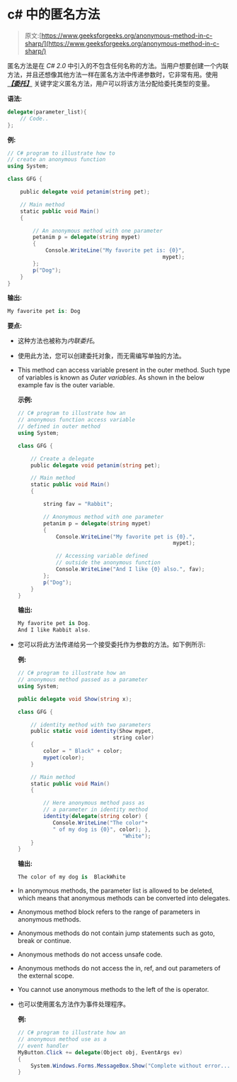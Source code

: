# c# 中的匿名方法

> 原文:[https://www.geeksforgeeks.org/anonymous-method-in-c-sharp/](https://www.geeksforgeeks.org/anonymous-method-in-c-sharp/)

匿名方法是在 *C# 2.0* 中引入的不包含任何名称的方法。当用户想要创建一个内联方法，并且还想像其他方法一样在匿名方法中传递参数时，它非常有用。使用 ***[【委托】](https://www.geeksforgeeks.org/c-sharp-delegates/)*** 关键字定义匿名方法，用户可以将该方法分配给委托类型的变量。

**语法:**

```cs
delegate(parameter_list){
    // Code..
};

```

**例:**

```cs
// C# program to illustrate how to 
// create an anonymous function
using System;

class GFG {

    public delegate void petanim(string pet);

    // Main method
    static public void Main()
    {

        // An anonymous method with one parameter
        petanim p = delegate(string mypet)
        {
            Console.WriteLine("My favorite pet is: {0}",
                                                 mypet);
        };
        p("Dog");
    }
}
```

**输出:**

```cs
My favorite pet is: Dog

```

**要点:**

*   这种方法也被称为*内联委托*。
*   使用此方法，您可以创建委托对象，而无需编写单独的方法。
*   This method can access variable present in the outer method. Such type of variables is known as *Outer variables*. As shown in the below example fav is the outer variable.

    **示例:**

    ```cs
    // C# program to illustrate how an 
    // anonymous function access variable
    // defined in outer method
    using System;

    class GFG {

        // Create a delegate
        public delegate void petanim(string pet);

        // Main method
        static public void Main()
        {

            string fav = "Rabbit";

            // Anonymous method with one parameter
            petanim p = delegate(string mypet)
            {
                Console.WriteLine("My favorite pet is {0}.",
                                                     mypet);

                // Accessing variable defined
                // outside the anonymous function
                Console.WriteLine("And I like {0} also.", fav);
            };
            p("Dog");
        }
    }
    ```

    **输出:**

    ```cs
    My favorite pet is Dog.
    And I like Rabbit also.

    ```

*   您可以将此方法传递给另一个接受委托作为参数的方法。如下例所示:

    **例:**

    ```cs
    // C# program to illustrate how an 
    // anonymous method passed as a parameter
    using System;

    public delegate void Show(string x);

    class GFG {

        // identity method with two parameters
        public static void identity(Show mypet, 
                                  string color)
        {
            color = " Black" + color;
            mypet(color);
        }

        // Main method
        static public void Main()
        {

            // Here anonymous method pass as 
            // a parameter in identity method
            identity(delegate(string color) { 
               Console.WriteLine("The color"+
               " of my dog is {0}", color); },
                                     "White");
        }
    }
    ```

    **输出:**

    ```cs
    The color of my dog is  BlackWhite

    ```

*   In anonymous methods, the parameter list is allowed to be deleted, which means that anonymous methods can be converted into delegates.
*   Anonymous method block refers to the range of parameters in anonymous methods.
*   Anonymous methods do not contain jump statements such as goto, break or continue.
*   Anonymous methods do not access unsafe code.
*   Anonymous methods do not access the in, ref, and out parameters of the external scope.
*   You cannot use anonymous methods to the left of the is operator.
*   也可以使用匿名方法作为事件处理程序。

    **例:**

    ```cs
    // C# program to illustrate how an 
    // anonymous method use as a 
    // event handler
    MyButton.Click += delegate(Object obj, EventArgs ev)
    {
        System.Windows.Forms.MessageBox.Show("Complete without error...!!");
    }
    ```